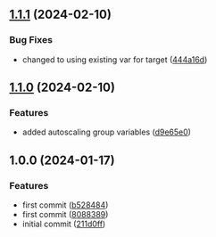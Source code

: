 ## [1.1.1](https://gitlab.com/systemsmystery/terraform-modules/terraform-module-alb-target-group/compare/v1.1.0...v1.1.1) (2024-02-10)


### Bug Fixes

* changed to using existing var for target ([444a16d](https://gitlab.com/systemsmystery/terraform-modules/terraform-module-alb-target-group/commit/444a16d4204f58bf3d6a1c6046a609a2e198514c))

## [1.1.0](https://gitlab.com/systemsmystery/terraform-modules/terraform-module-alb-target-group/compare/v1.0.0...v1.1.0) (2024-02-10)


### Features

* added autoscaling group variables ([d9e65e0](https://gitlab.com/systemsmystery/terraform-modules/terraform-module-alb-target-group/commit/d9e65e075b869e8d7df222884a5c845223b08b59))

## 1.0.0 (2024-01-17)


### Features

* first commit ([b528484](https://gitlab.com/systemsmystery/terraform-modules/terraform-module-alb-target-group/commit/b528484d6a3e3b5f1953800b18191eac4a2f252b))
* first commit ([8088389](https://gitlab.com/systemsmystery/terraform-modules/terraform-module-alb-target-group/commit/808838905471666415a954ba321dfc0b6ab627ce))
* initial commit ([211d0ff](https://gitlab.com/systemsmystery/terraform-modules/terraform-module-alb-target-group/commit/211d0ff96cccbdb73a91f457f3919c960aa72836))
